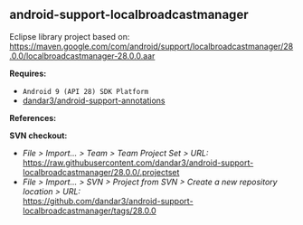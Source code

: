 ## android-support-localbroadcastmanager

Eclipse library project based on:<br/>
https://maven.google.com/com/android/support/localbroadcastmanager/28.0.0/localbroadcastmanager-28.0.0.aar

**Requires:**
- `Android 9 (API 28) SDK Platform`
- [dandar3/android-support-annotations](https://github.com/dandar3/android-support-annotations/tree/28.0.0)

**References:**


**SVN checkout:**
- _File > Import... > Team > Team Project Set > URL:_<br/>
  https://raw.githubusercontent.com/dandar3/android-support-localbroadcastmanager/28.0.0/.projectset
- _File > Import... > SVN > Project from SVN > Create a new repository location > URL:_<br/>
  https://github.com/dandar3/android-support-localbroadcastmanager/tags/28.0.0
